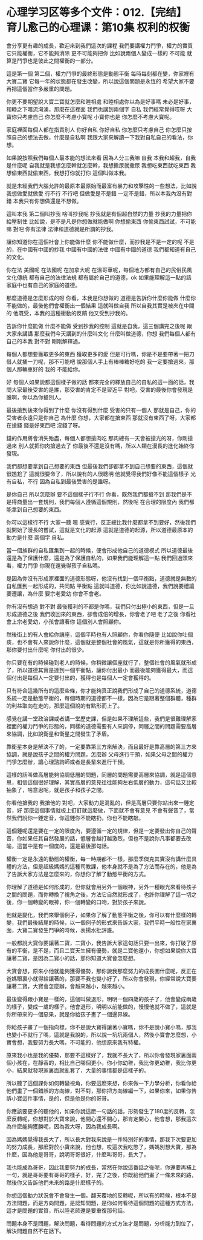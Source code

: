 # 心理学习区等多个文件：012.【完结】育儿愈己的心理课：第10集 权利的权衡

會分享更有趣的成長，歡迎來到我們這次的課程 我們要講權力鬥爭，權力的實質 它只能權衡，它不能夠消除 更不可能夠把你 比如說兩個人變成一樣的 不可能 就算是鬥爭也是彼此之間權衡的一部分。

這是第一個 第二個，權力鬥爭的最終形態是動態平衡 每時每刻都在變，你家裡有大寶二寶 它每一年的狀態都在發生改變，所以說這個問題是永恆的 希望大家不要再把這個當作多嚴重的問題。

你更不要期望說大寶二寶就怎麼和睦相處 和睦相處你以為是好事嗎 未必是好事，和睦之下暗流洶湧，那麼在這裡面 我們也講到兩個字 自私 我們經常覺得哎呀 大寶你只考慮自己 你怎麼不考慮小寶呢 小寶你也是 你怎麼不考慮大寶呢。

家庭裡面每個人都在指責別人 你好自私 你好自私 你怎麼只考慮自己 你怎麼只按照自己的想法去做，什麼是自私啊 我跟大家來解讀一下我對自私自己的看法，你想。

如果說按照我們每個人最本能的想法來看 因為人分三我嘛 自我 本我和超我，自我是什麼呢 自我就是我想怎麼幹就怎麼幹，我想撒尿就撒尿 我想吃東西就吃東西 我想偷東西就偷東西，我想打你就打你 這個叫做本我。

就是未經我們大腦允許的最原本最原始而最富有暴力和攻擊性的一些想法，比如說我想做愛就做愛 行不行 不行吧 但做愛是不是錯 一定不是錯，所以本我內沒有對錯 本我只有你想做還是不想做。

這叫本我 第二個叫抄我 啥叫抄我呢 抄我就是有個超自然的力量 抄我的力量把你給壓制住 比如說，是不是凡是你想做就能做啊 你想偷東西 你偷東西試試，不可能嘛 對吧 你有法律 法律和道德就是所謂的抄我。

讓你知道你在這個社會上你能做什麼 你不能做什麼，而抄我是不是一定的呢 不是的，在中國有中國的抄我 中國有中國的法律 中國有中國的道德 我們都知道有自己的文化。

你在法 美國呢 在法國呢 在加拿大呢 在溫哥華呢，每個地方都有自己的民俗民風 文化傳統 都有自己的法律法規 都有屬於自己的道德，ok 如果能理解這一點的話 家庭中也有自己的家庭的道德。

那麼道德是怎麼形成的呀 你看，本我是你想做的 道德是告訴你什麼你能做 什麼你不能做的，最後他們會權衡出一個結果 這就叫做自我 所以自我其實是被夾在中間的 他既受，本我的這種衝動的反饋 他又受到抄我的。

告訴你什麼能做 什麼不能做 受到抄我的控制 這就是自我，這三個講完之後呢 跟大家來講講 那麼我們今天講到的什麼叫文化 什麼叫做道德，你想 我們每個人都有自己的本我 對不對 剛剛解釋過。

每個人都想要獲取更多的東西 獲取更多的愛 但是可行嗎，你是不是要帶著一把刀 借人就捅一刀呢，那不可能吧 說那個人手上有棒棒糖好吃的 我一定要搶過來，那個人那輛車好的 我的 不能給你。

好 每個人如果說都這個樣子做的話 都來完全的釋放自己的自私的這一面的話，我問大家最後受害的是誰，那受害的肯定不是習近平 對吧，受害的最後你會發現是誰啊，你以為你搶別人。

最後搶到後來你得到了什麼 你沒有得到什麼 受害的只有一個人 那就是自己，你的受害者永遠只是你自己 為什麼 你想，大家都在搶東西 那就沒有東西了呀，大家都在搶錢 錢是好東西吧 沒錢了呀。

錢的作用將會消失殆盡，每個人都想搶肉吃 那肉總有一天會被搶光的呀，你剛搶過來 別人就把你肉搶過去了 你最後不還是沒有嗎，所以人類在漫長的進化始終你發現。

我們都想要拿到自己想要的東西 但最後我們卻都拿不到自己想要的東西，這個就很尷尬了 這就很要命了，所以說有的人很聰明 他就覺得我們好像不能這個樣子 光有自私，不行 因為自私到最後受害的是誰呀。

是你自己 所以怎麼辦 要不這個樣子行不行 你看，既然我們都搶不到 那我們是不是得商量出一套規則，我們每個人遵循這個規則，然後呢 在合理的限度內 我們都能拿到自己想要的東西。

你可以這樣行不行 大家一聽 嗯 感覺行，反正總比我什麼都拿不到要好，然後我們就開始了漫長的嘗試，這就是文化的起源 這就是道德的起源，所以道德最原本的動力是什麼 兩個字 自私。

當一個族群的自私匯集到一起的時候，便會形成他自己的道德模式 所以道德最後還是為了保護什麼，還是為了保護自私的，如果我們能理解這一點 我們回過頭來看，權力鬥爭 你現在還覺得孩子自私嗎。

是因為你沒有形成家裡面的道德形態呀，他沒有找到一個平衡點，道德就是無數的自私匯到一起形成的，共同點 平衡點 這就叫道德，你比如說道德，我們說要禮讓 要遷讓，為什麼 要宗老愛幼 你會不會老。

你有沒有想過 對不對 最後獲利的不都是你嗎，我們只付出極小的東西，但是一旦形成道德之後 我們收回來的東西，卻會成倍的增長，你會老了吧 老了之後 你看社會上宗老愛幼，小孩會讓著你 這個別人會照顧你。

然後街上的有人會給你讓座，這個平時也有人照顧你，你看你隨便 比如說你吐個痰，也不會有人來說你什麼，這個就是整個社會的風氣，這就是你所獲得的東西，那你要付出什麼呢 你付出的很少。

你只要在有的時候碰到老人的時候，你稍微讓個座就行了，整個社會的風氣就形成了，所以道德其實是達到一個平衡點，讓你付出最小 而最後能夠獲得最大，而這個付出是每個人一定要付出的，獲得也是每個人一定會獲得的。

只有符合這幾所有的這麼些條，你才能夠真正說我們形成了自己的道德系統，道德系統一定是動態平衡的，每個時期的道德都不一樣，因為它是跟著整個群體，種群的利益取向在走的，那麼這個說的有點形而上了。

感覺在講一堂政治課或者講一堂歷史課，但是如果不理解這些，我們是很難理解家裡面的權力鬥爭的形態的，同樣的道德需要有人來調停，同層之間的問題需要高層來協調，比如說衛星和衛星之間發生了矛盾。

靠衛星本身是解決不了的，一定要靠第三方來解決，而且最好是靠高層的第三方來協調，就是說孩子之間的權力問題，怎麼辦 父母進行干預，如果父母之間的權力鬥爭怎麼辦，讓心理諮詢師或者是長輩來進行干預。

這樣的話叫做高層能夠協調低層的問題，同層的問題需要高層來協調，就是這個意思，相信這個很好理解，其實高層的意見往往能夠左右低層的動力，這句話又比較抽象了，啥意思呢，就是孩子和孩子之間。

你看他搶我的 我搶他的 對吧，大家動力是混亂的，但是高層只要你站出來一錘定音，好 那麼這個事情就板上釘釘就這麼做，下面就不會有意見 不會有聲音了，當然我們說你一錘定音，你這錘你不能瞎扔，你也不能瞎敲。

這個錘呢還是要在一定的限度內，要遵循一定的規律，但是一定要發出你自己的聲音，你如果任其自然發展的話，低層會越打越激烈，但也不是說你凡事都要去改喻，這當中是有一個度的，還是最後那句話。

權衡一定是永遠的動態的權衡，每一時期都不一樣，那麼季傑克其實沒有講什麼具體的方法，但是超級媽媽的這種司教課，他本身就不是為了方法而存在的，他是為了告訴大家方法是怎麼來的，你想你了解了動態平衡的方式。

你理解了道德是如何形成的，但你就會用另外一個眼神，另外一種眼光來看待孩子之間的問題，而你轉換了視角之後，方法它自然就形成了，也許你理解了這一切之後，你一個轉變的眼神，你一個轉變的口吻，對於孩子來說。

他就是變化，我們來舉個例子，如果你了解了動態平衡之後，你可以有什麼樣的轉變，我們最後結尾的時候，以一個例子的形式來告訴大家，我們平時一般性在家裏面，大寶二寶發生鬥爭的時候，表揚水批評誰。

一般都說大寶你要讓著二寶，二寶小，我告訴大家這句話只要一出來，你打破了原有的平衡，是不是，而且二寶天生擁有優勢，就是二寶他還小，你想如果說你大寶讓著二寶，是因為二寶小的話，那你知道大寶會怎麼想。

大寶會想，原來小他就能夠獲得優勢，那你說我那麼努力的成長圖什麼呢，反正在爸媽眼裏小就得給讓著的，那要不我也變小好了，所以你會發現，你經常說大寶要讓著二寶，大寶會怎麼辦，會越來越小，越來越小。

最後變得跟小寶是一樣的，這個叫做退形，明明一個四歲的孩子了，他會變成兩歲的樣子，變成一歲的樣子，他會退形，明明以前能做的，慢慢他就不做了，這就是你所帶來的一個惡果，就是你給孩子畫了一個邊界線。

你給孩子畫了一個指向標，你不是說大寶得讓著小寶嗎，你不是說小寶小嗎，那我也變小不就行了嗎，這就是我說的，所以說一坑坑兩個人，然後小寶會怎麼想，小寶會想，我要努力長大嗎，不可能的，他想原來我有特權。

原來我小也是我的優勢，那要不這樣好了，我就不長大了，所以你會發現家裏面兩個小孩在，在靜香的，相比自己哪個更小，你小你幼稚，我比你更幼稚，我比你更小，結果就發現家裏面就亂套了，大量的事情都是這樣子的。

所以聽了這個課你如何轉變視角，你要這麽來想，你來做一下力學分析，你看你給他們畫了一個錯誤的方向線，對不對，那你把方向線編一下，如果你來，如果你告訴小寶這件事情，是的，但是他是你的哥哥。

你應該要更多的聽他的，如果你說這麽一句話的話，形勢發生了180度的反轉，怎麽反轉呢，你想對於大寶來說，他開心還不開心，那肯定開心，他會想，那我這次為什麽能夠獲勝呢，因為我大呀，因為我成長啊。

因為媽媽覺得我長大了，所以長大對我來說是一件特別好的事情，那我下次要更加的努力成長，那麽對於小寶來說，他也想，哎這次我吃憋了，媽媽別想大寶，那為什麽，因為他是哥哥，說明哥哥很好，什麽叫哥哥，長大了。

我也能成為哥哥，因此我要努力的成長，當然在你說這番話之後呢，你還要再補上一句，就是哥哥要有哥哥的樣子，好，完了之後，你既給他們畫了一條未來的路，然後你又告訴他們未來的路是什麽樣子的。

你想這個動力狀況會不會發生一個，翻天覆地的反轉呢，所以有的時候，根本不是方法問題，而是方向問題，是認知問題，是你如何看待這個問題的這種方式方法，這才是問題的實質，所以陸老師還是要重復那句話。

問題本身不是問題，解決問題，看待問題的方式方法才是問題，分析能力到位了，解決問題自然不在話下。